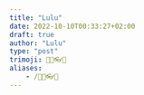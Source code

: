 ```yaml
---
title: "Lulu"
date: 2022-10-10T00:33:27+02:00
draft: true
author: "Lulu"
type: "post"
trimoji: 👨‍🦲👓👑
aliases:
    - /👨‍🦲👓👑
---
```


